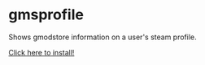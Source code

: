 # gmsprofile
Shows gmodstore information on a user's steam profile.

[Click here to install!](https://raw.githubusercontent.com/Havila199/gmsprofile/master/gmsprofile.user.js)
